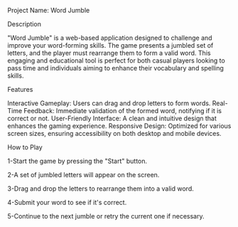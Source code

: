 Project Name:  Word Jumble

Description

"Word Jumble" is a web-based application designed to challenge and improve your word-forming skills. The game presents a jumbled set of letters, and the player must rearrange them to form a valid word. This engaging and educational tool is perfect for both casual players looking to pass time and individuals aiming to enhance their vocabulary and spelling skills.

Features

Interactive Gameplay: Users can drag and drop letters to form words.
Real-Time Feedback: Immediate validation of the formed word, notifying if it is correct or not.
User-Friendly Interface: A clean and intuitive design that enhances the gaming experience.
Responsive Design: Optimized for various screen sizes, ensuring accessibility on both desktop and mobile devices.

How to Play

1-Start the game by pressing the "Start" button.

2-A set of jumbled letters will appear on the screen.

3-Drag and drop the letters to rearrange them into a valid word.

4-Submit your word to see if it's correct.

5-Continue to the next jumble or retry the current one if necessary.


